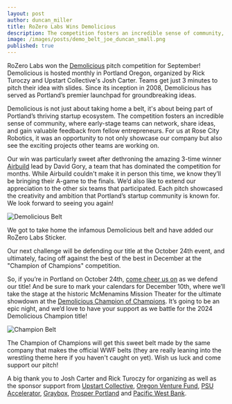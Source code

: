```yaml
---
layout: post
author: duncan_miller
title: RoZero Labs Wins Demolicious
description: The competition fosters an incredible sense of community, where early-stage teams can network, share ideas, and gain valuable feedback
image: /images/posts/demo_belt_joe_duncan_small.png
published: true
---
```


RoZero Labs won the [Demolicious](https://www.pitchatdemolicious.com/) pitch competition for September! Demolicious is hosted monthly in Portland Oregon, organized by Rick Turoczy and Upstart Collective's Josh Carter. Teams get just 3 minutes to pitch their idea with slides. Since its inception in 2008, Demolicious has served as Portland’s premier launchpad for groundbreaking ideas.

Demolicious is not just about taking home a belt, it's about being part of Portland’s thriving startup ecosystem. The competition fosters an incredible sense of community, where early-stage teams can network, share ideas, and gain valuable feedback from fellow entrepreneurs. For us at Rose City Robotics, it was an opportunity to not only showcase our company but also see the exciting projects other teams are working on.

Our win was particularly sweet after dethroning the amazing 3-time winner [Airbuild](https://www.airbuildinc.com/) lead by David Gory, a team that has dominated the competition for months. While Airbuild couldn't make it in person this time, we know they’ll be bringing their A-game to the finals. We’d also like to extend our appreciation to the other six teams that participated. Each pitch showcased the creativity and ambition that Portland’s startup community is known for. We look forward to seeing you again!

![Demolicious Belt](/images/posts/demo_belt_small.jpeg)

We got to take home the infamous Demolicious belt and have added our RoZero Labs Sticker.

Our next challenge will be defending our title at the October 24th event, and ultimately, facing off against the best of the best in December at the "Champion of Champions" competition.

So, if you’re in Portland on October 24th, [come cheer us on](https://www.meetup.com/demolicious-portland/events/303009463/) as we defend our title! And be sure to mark your calendars for December 10th, where we’ll take the stage at the historic McMenamins Mission Theater for the ultimate showdown at the [Demolicious Champion of Champions](https://www.meetup.com/demolicious-portland/events/301736791). It’s going to be an epic night, and we’d love to have your support as we battle for the 2024 Demolicious Champion title!

![Champion Belt](/images/posts/champion_belt.jpeg)

The Champion of Champions will get this sweet belt made by the same company that makes the official WWF belts (they are really leaning into the wrestling theme here if you haven't caught on yet). Wish us luck and come support our pitch!

A big thank you to Josh Carter and Rick Turoczy for organizing as well as the sponsor support from [Upstart Collective](https://www.upstartcollective.org/), [Oregon Venture Fund](https://www.oregonventurefund.com/), [PSU Accelerator](https://www.pdx.edu/accelerator/), [Graybox](https://graybox.co/), [Prosper Portland](https://prosperportland.us/) and [Pacific West Bank](https://www.pacificwestbank.com/).

